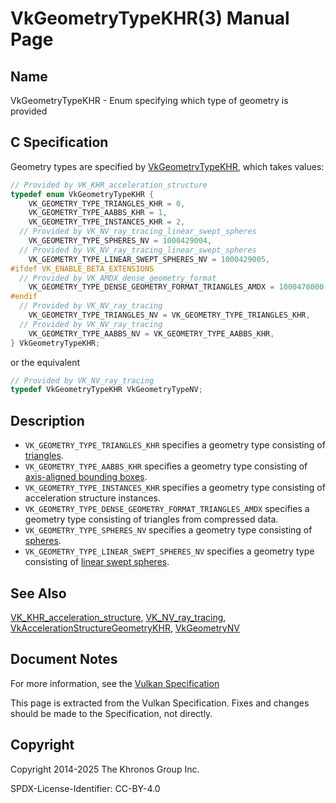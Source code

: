 # VkGeometryTypeKHR(3) Manual Page

## Name

VkGeometryTypeKHR - Enum specifying which type of geometry is provided



## [](#_c_specification)C Specification

Geometry types are specified by [VkGeometryTypeKHR](https://registry.khronos.org/vulkan/specs/latest/man/html/VkGeometryTypeKHR.html), which takes values:

```c++
// Provided by VK_KHR_acceleration_structure
typedef enum VkGeometryTypeKHR {
    VK_GEOMETRY_TYPE_TRIANGLES_KHR = 0,
    VK_GEOMETRY_TYPE_AABBS_KHR = 1,
    VK_GEOMETRY_TYPE_INSTANCES_KHR = 2,
  // Provided by VK_NV_ray_tracing_linear_swept_spheres
    VK_GEOMETRY_TYPE_SPHERES_NV = 1000429004,
  // Provided by VK_NV_ray_tracing_linear_swept_spheres
    VK_GEOMETRY_TYPE_LINEAR_SWEPT_SPHERES_NV = 1000429005,
#ifdef VK_ENABLE_BETA_EXTENSIONS
  // Provided by VK_AMDX_dense_geometry_format
    VK_GEOMETRY_TYPE_DENSE_GEOMETRY_FORMAT_TRIANGLES_AMDX = 1000478000,
#endif
  // Provided by VK_NV_ray_tracing
    VK_GEOMETRY_TYPE_TRIANGLES_NV = VK_GEOMETRY_TYPE_TRIANGLES_KHR,
  // Provided by VK_NV_ray_tracing
    VK_GEOMETRY_TYPE_AABBS_NV = VK_GEOMETRY_TYPE_AABBS_KHR,
} VkGeometryTypeKHR;
```

or the equivalent

```c++
// Provided by VK_NV_ray_tracing
typedef VkGeometryTypeKHR VkGeometryTypeNV;
```

## [](#_description)Description

- `VK_GEOMETRY_TYPE_TRIANGLES_KHR` specifies a geometry type consisting of [triangles](https://registry.khronos.org/vulkan/specs/latest/html/vkspec.html#ray-tracing-triangle-primitive).
- `VK_GEOMETRY_TYPE_AABBS_KHR` specifies a geometry type consisting of [axis-aligned bounding boxes](https://registry.khronos.org/vulkan/specs/latest/html/vkspec.html#aabb-primitive).
- `VK_GEOMETRY_TYPE_INSTANCES_KHR` specifies a geometry type consisting of acceleration structure instances.
- `VK_GEOMETRY_TYPE_DENSE_GEOMETRY_FORMAT_TRIANGLES_AMDX` specifies a geometry type consisting of triangles from compressed data.
- `VK_GEOMETRY_TYPE_SPHERES_NV` specifies a geometry type consisting of [spheres](https://registry.khronos.org/vulkan/specs/latest/html/vkspec.html#sphere-primitive).
- `VK_GEOMETRY_TYPE_LINEAR_SWEPT_SPHERES_NV` specifies a geometry type consisting of [linear swept spheres](https://registry.khronos.org/vulkan/specs/latest/html/vkspec.html#linear-swept-sphere-primitive).

## [](#_see_also)See Also

[VK\_KHR\_acceleration\_structure](https://registry.khronos.org/vulkan/specs/latest/man/html/VK_KHR_acceleration_structure.html), [VK\_NV\_ray\_tracing](https://registry.khronos.org/vulkan/specs/latest/man/html/VK_NV_ray_tracing.html), [VkAccelerationStructureGeometryKHR](https://registry.khronos.org/vulkan/specs/latest/man/html/VkAccelerationStructureGeometryKHR.html), [VkGeometryNV](https://registry.khronos.org/vulkan/specs/latest/man/html/VkGeometryNV.html)

## [](#_document_notes)Document Notes

For more information, see the [Vulkan Specification](https://registry.khronos.org/vulkan/specs/latest/html/vkspec.html#VkGeometryTypeKHR)

This page is extracted from the Vulkan Specification. Fixes and changes should be made to the Specification, not directly.

## [](#_copyright)Copyright

Copyright 2014-2025 The Khronos Group Inc.

SPDX-License-Identifier: CC-BY-4.0